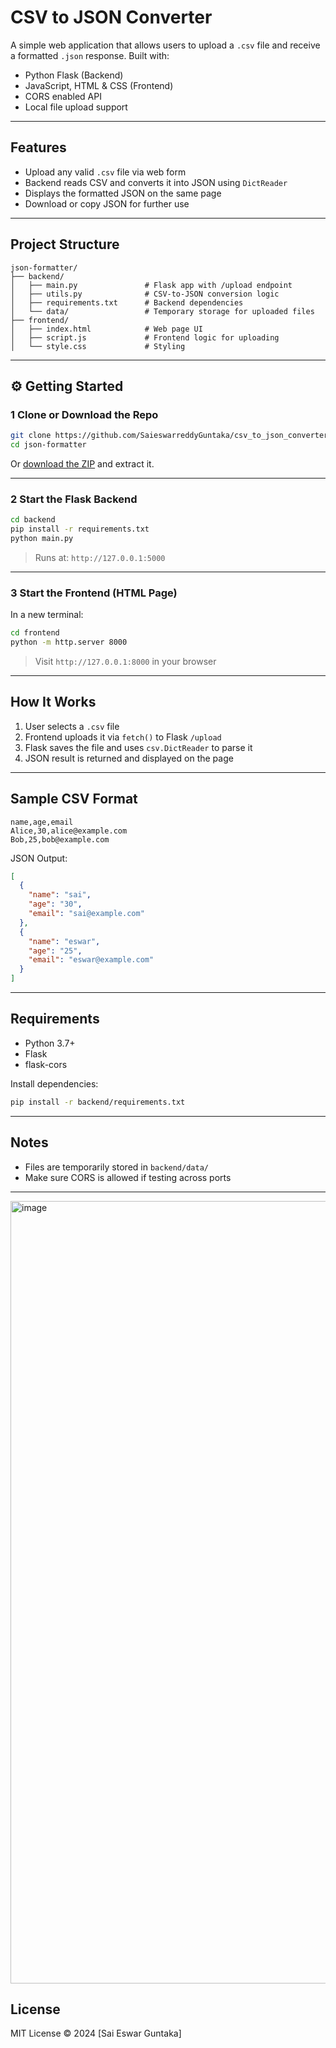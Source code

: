#  CSV to JSON Converter

A simple web application that allows users to upload a `.csv` file and receive a formatted `.json` response. Built with:

- Python Flask (Backend)
- JavaScript, HTML & CSS (Frontend)
- CORS enabled API
- Local file upload support

---

##  Features

- Upload any valid `.csv` file via web form
- Backend reads CSV and converts it into JSON using `DictReader`
- Displays the formatted JSON on the same page
- Download or copy JSON for further use

---

##  Project Structure

```
json-formatter/
├── backend/
│   ├── main.py               # Flask app with /upload endpoint
│   ├── utils.py              # CSV-to-JSON conversion logic
│   ├── requirements.txt      # Backend dependencies
│   └── data/                 # Temporary storage for uploaded files
├── frontend/
│   ├── index.html            # Web page UI
│   ├── script.js             # Frontend logic for uploading
│   └── style.css             # Styling
```

---

## ⚙ Getting Started

### 1️ Clone or Download the Repo

```bash
git clone https://github.com/SaieswarreddyGuntaka/csv_to_json_converter
cd json-formatter
```

Or [download the ZIP](#) and extract it.

---

### 2️ Start the Flask Backend

```bash
cd backend
pip install -r requirements.txt
python main.py
```

> Runs at: `http://127.0.0.1:5000`

---

### 3️ Start the Frontend (HTML Page)

In a new terminal:

```bash
cd frontend
python -m http.server 8000
```

> Visit `http://127.0.0.1:8000` in your browser

---

##  How It Works

1. User selects a `.csv` file
2. Frontend uploads it via `fetch()` to Flask `/upload`
3. Flask saves the file and uses `csv.DictReader` to parse it
4. JSON result is returned and displayed on the page

---

##  Sample CSV Format

```csv
name,age,email
Alice,30,alice@example.com
Bob,25,bob@example.com
```

JSON Output:

```json
[
  {
    "name": "sai",
    "age": "30",
    "email": "sai@example.com"
  },
  {
    "name": "eswar",
    "age": "25",
    "email": "eswar@example.com"
  }
]
```

---

##  Requirements

- Python 3.7+
- Flask
- flask-cors

Install dependencies:

```bash
pip install -r backend/requirements.txt
```

---

##  Notes

- Files are temporarily stored in `backend/data/`
- Make sure CORS is allowed if testing across ports

---

<img width="1252" alt="image" src="https://github.com/user-attachments/assets/d97095ab-3299-4b27-9dfd-a674b26a797e" />


##  License

MIT License © 2024 [Sai Eswar Guntaka]
